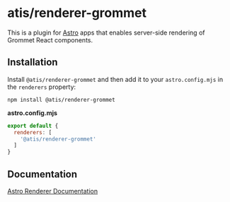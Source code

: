 # atis/renderer-grommet

This is a plugin for [Astro][astro] apps that enables server-side rendering of Grommet React components.

## Installation

Install `@atis/renderer-grommet` and then add it to your `astro.config.mjs` in the `renderers` property:

```
npm install @atis/renderer-grommet
```

__astro.config.mjs__

```js
export default {
  renderers: [
    '@atis/renderer-grommet'
  ]
}
```

## Documentation

[Astro Renderer Documentation][renderer-docs]

[astro]: https://astro.build
[renderer-docs]: https://docs.astro.build/reference/renderer-reference
